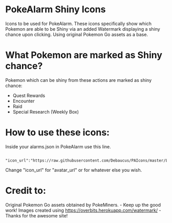 # PokeAlarm Shiny Icons
Icons to be used for PokeAlarm. These icons specifically show which Pokemon are able to be Shiny via an added Watermark displaying a shiny chance upon clicking. Using original Pokemon Go assets as a base.

# What Pokemon are marked as Shiny chance?
Pokemon which can be shiny from these actions are marked as shiny chance:
- Quest Rewards
- Encounter
- Raid
- Special Research (Weekly Box)

# How to use these icons:
Inside your alarms.json in PokeAlarm use this line.

      "icon_url":"https://raw.githubusercontent.com/Debaucus/PAIcons/master/Live/pokemon_icon_<mon_id_3>_<form_id_2>.png",

Change "icon_url" for "avatar_url" or for whatever else you wish.

# Credit to:
Original Pokemon Go assets obtained by PokeMiners. - Keep up the good work!
Images created using https://overbits.herokuapp.com/watermark/ - Thanks for the awesome site!
